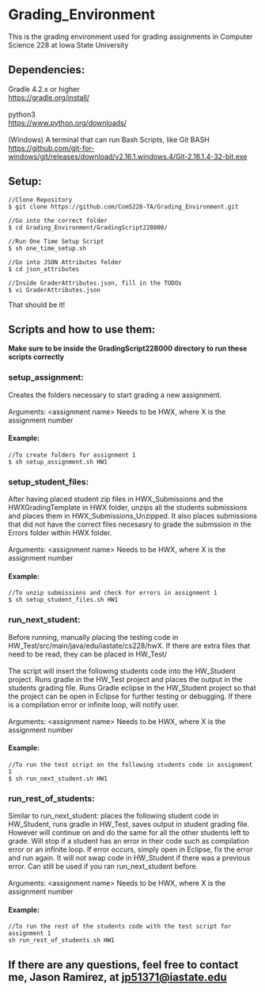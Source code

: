 # Grading_Environment

This is the grading environment used for grading assignments in Computer Science 228 at Iowa State University

#### <h2>Dependencies:</h2>

Gradle 4.2.x or higher
<br>
https://gradle.org/install/
<br>
<br>
python3
<br>
https://www.python.org/downloads/
<br>
<br>
(Windows) A terminal that can run Bash Scripts, like Git BASH
<br> https://github.com/git-for-windows/git/releases/download/v2.16.1.windows.4/Git-2.16.1.4-32-bit.exe

#### <h2>Setup:</h2>
    //Clone Repository
    $ git clone https://github.com/ComS228-TA/Grading_Environment.git

    //Go into the correct folder
    $ cd Grading_Environment/GradingScript228000/

    //Run One Time Setup Script
    $ sh one_time_setup.sh

    //Go into JSON Attributes folder
    $ cd json_attributes

    //Inside GraderAttributes.json, fill in the TODOs
    $ vi GraderAttributes.json

That should be it!

#### <h2>Scripts and how to use them:</h2>
**Make sure to be inside the GradingScript228000 directory to run these scripts correctly**
#### <h3>setup_assignment:</h3>
Creates the folders necessary to start grading a new assignment.
<br>
<br>
Arguments: &lt;assignment name&gt; Needs to be HWX, where X is the assignment number
#### Example:
    //To create folders for assignment 1
    $ sh setup_assignment.sh HW1
#### <h3>setup_student_files:</h3>
After having placed student zip files in HWX_Submissions and the HWXGradingTemplate in HWX folder, unzips all the students submissions and places them in HWX_Submissions_Unzipped. It also places submissions that did not have the correct files necesasry to grade the submssion in the Errors folder within HWX folder.
<br>
<br>
Arguments: &lt;assignment name&gt; Needs to be HWX, where X is the assignment number
#### Example:
    //To unzip submissions and check for errors in assignment 1
    $ sh setup_student_files.sh HW1
#### <h3>run_next_student:</h3>
Before running, manually placing the testing code in HW_Test/src/main/java/edu/iastate/cs228/hwX. If there are extra files that need to be read, they can be placed in HW_Test/
<br>
<br>
The script will insert the following students code into the HW_Student project. Runs gradle in the HW_Test project and places the output in the students grading file.
Runs Gradle eclipse in the HW_Student project so that the project can be open in Eclipse for further testing or debugging. If there is a compilation error or infinite loop, will notify user.
<br>
<br>
Arguments: &lt;assignment name&gt; Needs to be HWX, where X is the assignment number
#### Example:
    //To run the test script on the following students code in assignment 1
    $ sh run_next_student.sh HW1
#### <h3>run_rest_of_students:</h3>
Similar to run_next_student: places the following student code in HW_Student, runs gradle in HW_Test, saves output in student grading file. However will continue on and do the same for all the other students left to grade. Will stop if a student has an error in their code such as compilation error or an infinite loop. If error occurs, simply open in Eclipse, fix the error and run again. It will not swap code in HW_Student if there was a previous error. Can still be used if you ran  run_next_student before.
<br>
<br>
Arguments: &lt;assignment name&gt; Needs to be HWX, where X is the assignment number
#### Example:
    //To run the rest of the students code with the test script for assignment 1
    sh run_rest_of_students.sh HW1
#### <h2>If there are any questions, feel free to contact me, Jason Ramirez, at <a href="mailto:jp51371@iastate.edu">jp51371@iastate.edu</a></h2>
